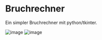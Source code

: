 # Bruchrechner
Ein simpler Bruchrechner mit python/tkinter.

![image](https://user-images.githubusercontent.com/93609912/187744339-cca1d847-17ab-43e0-b0ee-ebba6159b888.png)
![image](https://user-images.githubusercontent.com/93609912/187744420-1811a2d6-2b3e-44a7-9ddb-8d5c64c57200.png)
